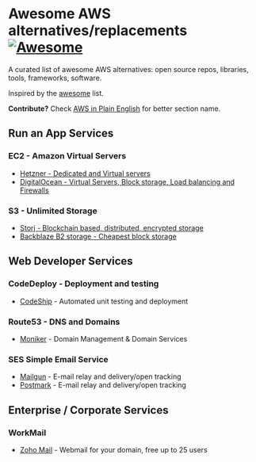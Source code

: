 # Awesome AWS alternatives/replacements [![Awesome](https://cdn.rawgit.com/sindresorhus/awesome/d7305f38d29fed78fa85652e3a63e154dd8e8829/media/badge.svg)](https://github.com/sindresorhus/awesome)

A curated list of awesome AWS alternatives: open source repos, libraries, tools, frameworks, software. 

Inspired by the [awesome](https://github.com/sindresorhus/awesome) list.

**Contribute?** Check [AWS in Plain English](https://www.expeditedssl.com/aws-in-plain-english) for better section name.

## Run an App Services

### EC2 - Amazon Virtual Servers

* [Hetzner - Dedicated and Virtual servers](https://hetzner.de)
* [DigitalOcean - Virtual Servers, Block storage, Load balancing and Firewalls](https://digitalocean.com)

### S3 - Unlimited Storage

* [Storj - Blockchain based, distributed, encrypted storage](https://storj.io/)
* [Backblaze B2 storage - Cheapest block storage](https://www.backblaze.com/b2/cloud-storage.html)

## Web Developer Services

### CodeDeploy - Deployment and testing

* [CodeShip](https://codeship.com) - Automated unit testing and deployment

### Route53 - DNS and Domains

* [Moniker](https://www.moniker.com/) - Domain Management & Domain Services


### SES Simple Email Service 

* [Mailgun](https://www.mailgun.com/) - E-mail relay and delivery/open tracking
* [Postmark](https://postmarkapp.com/) - E-mail relay and delivery/open tracking


## Enterprise / Corporate Services

### WorkMail

* [Zoho Mail](https://www.zoho.com/mail/) - Webmail for your domain, free up to 25 users
